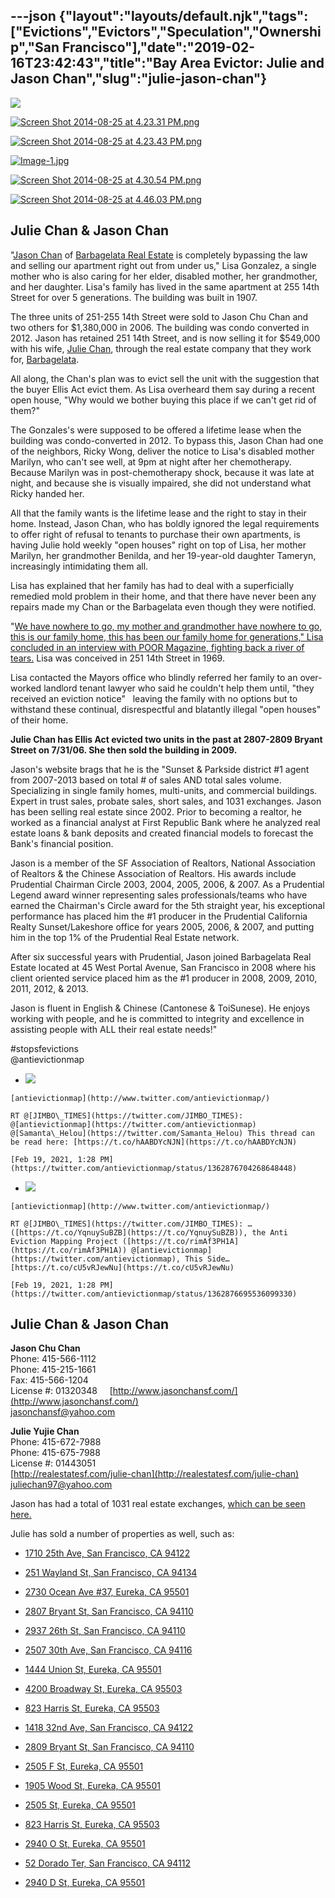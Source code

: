 ---json
{"layout":"layouts/default.njk","tags":["Evictions","Evictors","Speculation","Ownership","San Francisco"],"date":"2019-02-16T23:42:43","title":"Bay Area Evictor: Julie and Jason Chan","slug":"julie-jason-chan"}
---

![](https://images.squarespace-cdn.com/content/v1/52b7d7a6e4b0b3e376ac8ea2/1409009044595-BR3CWMY07932ATSJB96V/ke17ZwdGBToddI8pDm48kNKU_v8gJAcxDrmB-soKvj1Zw-zPPgdn4jUwVcJE1ZvWEtT5uBSRWt4vQZAgTJucoTqqXjS3CfNDSuuf31e0tVH7wdpQi_gwH_-rfgB8xc3aCDYU5QsKfHvKofLxtwAwA5XleA9PsoOHujT9UMkA80c/image-asset.jpeg)

[![Screen Shot 2014-08-25 at 4.23.31 PM.png](https://images.squarespace-cdn.com/content/v1/52b7d7a6e4b0b3e376ac8ea2/1409008734436-SQTD64RBE9RZUXXLBOZV/ke17ZwdGBToddI8pDm48kFVaIVP92VGWt6SjiBcGwuVZw-zPPgdn4jUwVcJE1ZvWhcwhEtWJXoshNdA9f1qD7ZwM3Bqv4xiJMJiFmL59MusaGrESiEIzGJe2iHGoG9uARSLSgMEyO8UrE7MyQb-Ubg/Screen+Shot+2014-08-25+at+4.23.31+PM.png)](https://images.squarespace-cdn.com/content/v1/52b7d7a6e4b0b3e376ac8ea2/1409008734436-SQTD64RBE9RZUXXLBOZV/ke17ZwdGBToddI8pDm48kFVaIVP92VGWt6SjiBcGwuVZw-zPPgdn4jUwVcJE1ZvWhcwhEtWJXoshNdA9f1qD7ZwM3Bqv4xiJMJiFmL59MusaGrESiEIzGJe2iHGoG9uARSLSgMEyO8UrE7MyQb-Ubg/Screen+Shot+2014-08-25+at+4.23.31+PM.png) 

[![Screen Shot 2014-08-25 at 4.23.43 PM.png](https://images.squarespace-cdn.com/content/v1/52b7d7a6e4b0b3e376ac8ea2/1409008734460-UT8GOHJJHXSH1USV13E7/ke17ZwdGBToddI8pDm48kHjzdwZ2iYYhjA9ZmMjPHkZZw-zPPgdn4jUwVcJE1ZvWhcwhEtWJXoshNdA9f1qD7TtM594zIdQAwli_U78u76LZlnpU5-d2GxBIF2TpREkBX9AmfcM8jXHDVLGfjE-GdA/Screen+Shot+2014-08-25+at+4.23.43+PM.png)](https://images.squarespace-cdn.com/content/v1/52b7d7a6e4b0b3e376ac8ea2/1409008734460-UT8GOHJJHXSH1USV13E7/ke17ZwdGBToddI8pDm48kHjzdwZ2iYYhjA9ZmMjPHkZZw-zPPgdn4jUwVcJE1ZvWhcwhEtWJXoshNdA9f1qD7TtM594zIdQAwli_U78u76LZlnpU5-d2GxBIF2TpREkBX9AmfcM8jXHDVLGfjE-GdA/Screen+Shot+2014-08-25+at+4.23.43+PM.png) 

[![Image-1.jpg](https://images.squarespace-cdn.com/content/v1/52b7d7a6e4b0b3e376ac8ea2/1409008860925-N4VL35CDIK18PVG3E346/ke17ZwdGBToddI8pDm48kBelsVAev15nrlBAFMzKsdEUqsxRUqqbr1mOJYKfIPR7LoDQ9mXPOjoJoqy81S2I8PaoYXhp6HxIwZIk7-Mi3Tsic-L2IOPH3Dwrhl-Ne3Z2tU2ReFwpVgSm7x-SgOFtAmJMoyi-Ta5HHhO2BVXHKKXdZR9z9mxWb0yLUToVqwSd/Image-1.jpg)](https://images.squarespace-cdn.com/content/v1/52b7d7a6e4b0b3e376ac8ea2/1409008860925-N4VL35CDIK18PVG3E346/ke17ZwdGBToddI8pDm48kBelsVAev15nrlBAFMzKsdEUqsxRUqqbr1mOJYKfIPR7LoDQ9mXPOjoJoqy81S2I8PaoYXhp6HxIwZIk7-Mi3Tsic-L2IOPH3Dwrhl-Ne3Z2tU2ReFwpVgSm7x-SgOFtAmJMoyi-Ta5HHhO2BVXHKKXdZR9z9mxWb0yLUToVqwSd/Image-1.jpg) 

[![Screen Shot 2014-08-25 at 4.30.54 PM.png](https://images.squarespace-cdn.com/content/v1/52b7d7a6e4b0b3e376ac8ea2/1409008927835-L98G5CFKHC95UB2SE36J/ke17ZwdGBToddI8pDm48kNbEXRHtu-VOR1wJRHERZf5Zw-zPPgdn4jUwVcJE1ZvWhcwhEtWJXoshNdA9f1qD7XxG-9FZQiNMT_ZdcQnlMXbLaTBSKfpuyJ0Mjifv1iZd2pRTjiMatmd_O3kc0H5WVA/Screen+Shot+2014-08-25+at+4.30.54+PM.png)](https://images.squarespace-cdn.com/content/v1/52b7d7a6e4b0b3e376ac8ea2/1409008927835-L98G5CFKHC95UB2SE36J/ke17ZwdGBToddI8pDm48kNbEXRHtu-VOR1wJRHERZf5Zw-zPPgdn4jUwVcJE1ZvWhcwhEtWJXoshNdA9f1qD7XxG-9FZQiNMT_ZdcQnlMXbLaTBSKfpuyJ0Mjifv1iZd2pRTjiMatmd_O3kc0H5WVA/Screen+Shot+2014-08-25+at+4.30.54+PM.png) 

[![Screen Shot 2014-08-25 at 4.46.03 PM.png](https://images.squarespace-cdn.com/content/v1/52b7d7a6e4b0b3e376ac8ea2/1409009846944-BDS5NJWA4FLWER7SXJ7V/ke17ZwdGBToddI8pDm48kO4NXMSWVUJctm8It4GEXzJZw-zPPgdn4jUwVcJE1ZvWQUxwkmyExglNqGp0IvTJZUJFbgE-7XRK3dMEBRBhUpzq1Ii6M9YoxeGEC-GfMFA663ecQJszRk28pTmXCIrQmh2wm4_t2O5g2jBPAJlKlRE/Screen+Shot+2014-08-25+at+4.46.03+PM.png)](https://images.squarespace-cdn.com/content/v1/52b7d7a6e4b0b3e376ac8ea2/1409009846944-BDS5NJWA4FLWER7SXJ7V/ke17ZwdGBToddI8pDm48kO4NXMSWVUJctm8It4GEXzJZw-zPPgdn4jUwVcJE1ZvWQUxwkmyExglNqGp0IvTJZUJFbgE-7XRK3dMEBRBhUpzq1Ii6M9YoxeGEC-GfMFA663ecQJszRk28pTmXCIrQmh2wm4_t2O5g2jBPAJlKlRE/Screen+Shot+2014-08-25+at+4.46.03+PM.png) 

Julie Chan & Jason Chan
-----------------------

"[J](http://realestatesf.com/jason-chan)[ason Chan](http://realestatesf.com/jason-chan) of [Barbagelata Real Estate](http://realestatesf.com/) is completely bypassing the law and selling our apartment right out from under us," Lisa Gonzalez, a single mother who is also caring for her elder, disabled mother, her grandmother, and her daughter. Lisa's family has lived in the same apartment at 255 14th Street for over 5 generations. The building was built in 1907.

The three units of 251-255 14th Street were sold to Jason Chu Chan and two others for $1,380,000 in 2006. The building was condo converted in 2012. Jason has retained 251 14th Street, and is now selling it for $549,000 with his wife, [Julie Chan](http://realestatesf.com/julie-chan), through the real estate company that they work for, [Barbagelata](http://realestatesf.com/).

All along, the Chan's plan was to evict sell the unit with the suggestion that the buyer Ellis Act evict them. As Lisa overheard them say during a recent open house, "Why would we bother buying this place if we can't get rid of them?"

The Gonzales's were supposed to be offered a lifetime lease when the building was condo-converted in 2012. To bypass this, Jason Chan had one of the neighbors, Ricky Wong, deliver the notice to Lisa's disabled mother Marilyn, who can't see well, at 9pm at night after her chemotherapy. Because Marilyn was in post-chemotherapy shock, because it was late at night, and because she is visually impaired, she did not understand what Ricky handed her.

All that the family wants is the lifetime lease and the right to stay in their home. Instead, Jason Chan, who has boldly ignored the legal requirements to offer right of refusal to tenants to purchase their own apartments, is having Julie hold weekly "open houses" right on top of Lisa, her mother Marilyn, her grandmother Benilda, and her 19-year-old daughter Tameryn, increasingly intimidating them all.

Lisa has explained that her family has had to deal with a superficially remedied mold problem in their home, and that there have never been any repairs made my Chan or the Barbagelata even though they were notified.

"[We have nowhere to go, my mother and grandmother have nowhere to go, this is our family home, this has been our family home for generations," Lisa concluded in an interview with POOR Magazine, fighting back a river of tears.](http://www.poormagazine.org/node/5170) Lisa was conceived in 251 14th Street in 1969.

Lisa contacted the Mayors office who blindly referred her family to an over-worked landlord tenant lawyer who said he couldn't help them until, "they received an eviction notice"   leaving the family with no options but to withstand these continual, disrespectful and blatantly illegal "open houses" of their home.

**Julie Chan has Ellis Act evicted two units in the past at 2807-2809 Bryant Street on 7/31/06. She then sold the building in 2009.**

Jason's website brags that he is the "Sunset & Parkside district #1 agent from 2007-2013 based on total # of sales AND total sales volume. Specializing in single family homes, multi-units, and commercial buildings. Expert in trust sales, probate sales, short sales, and 1031 exchanges. Jason has been selling real estate since 2002. Prior to becoming a realtor, he worked as a financial analyst at First Republic Bank where he analyzed real estate loans & bank deposits and created financial models to forecast the Bank's financial position.  
  
Jason is a member of the SF Association of Realtors, National Association of Realtors & the Chinese Association of Realtors. His awards include Prudential Chairman Circle 2003, 2004, 2005, 2006, & 2007. As a Prudential Legend award winner representing sales professionals/teams who have earned the Chairman's Circle award for the 5th straight year, his exceptional performance has placed him the #1 producer in the Prudential California Realty Sunset/Lakeshore office for years 2005, 2006, & 2007, and putting him in the top 1% of the Prudential Real Estate network.  
  
After six successful years with Prudential, Jason joined Barbagelata Real Estate located at 45 West Portal Avenue, San Francisco in 2008 where his client oriented service placed him as the #1 producer in 2008, 2009, 2010, 2011, 2012, & 2013.  
  
Jason is fluent in English & Chinese (Cantonese & ToiSunese). He enjoys working with people, and he is committed to integrity and excellence in assisting people with ALL their real estate needs!"

#stopsfevictions  
@antievictionmap

*    [![](https://pbs.twimg.com/profile_images/609858964554039296/u2YJ3jBQ_normal.jpg)](http://www.twitter.com/antievictionmap/) 
    
    [antievictionmap](http://www.twitter.com/antievictionmap/)
    
    RT @[JIMBO\_TIMES](https://twitter.com/JIMBO_TIMES): @[antievictionmap](https://twitter.com/antievictionmap) @[Samanta\_Helou](https://twitter.com/Samanta_Helou) This thread can be read here: [https://t.co/hAABDYcNJN](https://t.co/hAABDYcNJN)
    
    [Feb 19, 2021, 1:28 PM](https://twitter.com/antievictionmap/status/1362876704268648448)
    
*    [![](https://pbs.twimg.com/profile_images/609858964554039296/u2YJ3jBQ_normal.jpg)](http://www.twitter.com/antievictionmap/) 
    
    [antievictionmap](http://www.twitter.com/antievictionmap/)
    
    RT @[JIMBO\_TIMES](https://twitter.com/JIMBO_TIMES): …([https://t.co/YqnuySuBZB](https://t.co/YqnuySuBZB)), the Anti Eviction Mapping Project ([https://t.co/rimAf3PH1A](https://t.co/rimAf3PH1A)) @[antievictionmap](https://twitter.com/antievictionmap), This Side… [https://t.co/cU5vRJewNu](https://t.co/cU5vRJewNu)
    
    [Feb 19, 2021, 1:28 PM](https://twitter.com/antievictionmap/status/1362876695536099330)
    

Julie Chan & Jason Chan
-----------------------

**Jason Chu Chan**  
Phone: 415-566-1112  
Phone: 415-215-1661    
Fax: 415-566-1204  
License #: 01320348     [http://www.jasonchansf.com/](http://www.jasonchansf.com/)  
[jasonchansf@yahoo.com](mailto:jasonchansf@yahoo.com)

**Julie Yujie Chan**  
Phone: 415-672-7988  
Phone: 415-675-7988  
License #: 01443051  
[http://realestatesf.com/julie-chan](http://realestatesf.com/julie-chan)  
juliechan97@yahoo.com

Jason has had a total of 1031 real estate exchanges, [which can be seen here.](http://www.jasonchansf.com/)

Julie has sold a number of properties as well, such as:

*   [1710 25th Ave, San Francisco, CA 94122](http://www.advancedbackgroundchecks.com/address/1710/25th/San%20Francisco/CA)
    
*   [251 Wayland St, San Francisco, CA 94134](http://www.advancedbackgroundchecks.com/address/251/Wayland/San%20Francisco/CA)
    
*   [2730 Ocean Ave #37, Eureka, CA 95501](http://www.advancedbackgroundchecks.com/address/2730/Ocean/Eureka/CA)
    
*   [2807 Bryant St, San Francisco, CA 94110](http://www.advancedbackgroundchecks.com/address/2807/Bryant/San%20Francisco/CA)
    
*   [2937 26th St, San Francisco, CA 94110](http://www.advancedbackgroundchecks.com/address/2937/26th/San%20Francisco/CA)
    
*   [2507 30th Ave, San Francisco, CA 94116](http://www.advancedbackgroundchecks.com/address/2507/30th/San%20Francisco/CA)
    
*   [1444 Union St, Eureka, CA 95501](http://www.advancedbackgroundchecks.com/address/1444/Union/Eureka/CA)
    
*   [4200 Broadway St, Eureka, CA 95503](http://www.advancedbackgroundchecks.com/address/4200/Broadway/Eureka/CA)
    
*   [823 Harris St, Eureka, CA 95503](http://www.advancedbackgroundchecks.com/address/823/Harris/Eureka/CA)
    
*   [1418 32nd Ave, San Francisco, CA 94122](http://www.advancedbackgroundchecks.com/address/1418/32nd/San%20Francisco/CA)
    
*   [2809 Bryant St, San Francisco, CA 94110](http://www.advancedbackgroundchecks.com/address/2809/Bryant/San%20Francisco/CA)
    
*   [2505 F St, Eureka, CA 95501](http://www.advancedbackgroundchecks.com/address/2505/F/Eureka/CA)
    
*   [1905 Wood St, Eureka, CA 95501](http://www.advancedbackgroundchecks.com/address/1905/Wood/Eureka/CA)
    
*   [2505 St, Eureka, CA 95501](http://www.advancedbackgroundchecks.com/address/2505/St/Eureka/CA)
    
*   [823 Harris St, Eureka, CA 95503](http://www.advancedbackgroundchecks.com/address/823/Harris/Eureka/CA)
    
*   [2940 O St, Eureka, CA 95501](http://www.advancedbackgroundchecks.com/address/2940/O/Eureka/CA)
    
*   [52 Dorado Ter, San Francisco, CA 94112](http://www.advancedbackgroundchecks.com/address/52/Dorado/San%20Francisco/CA)
    
*   [2940 D St, Eureka, CA 95501](http://www.advancedbackgroundchecks.com/address/2940/D/Eureka/CA)